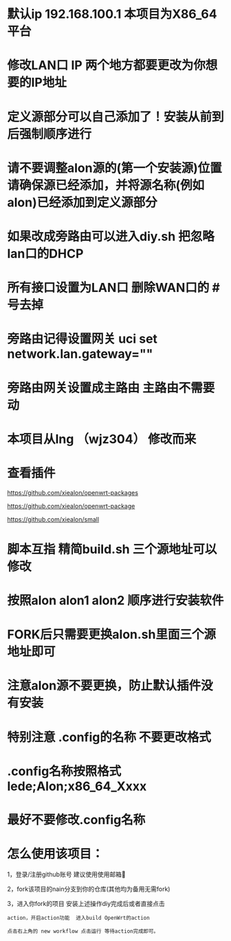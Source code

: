 # 默认ip 192.168.100.1  本项目为X86_64平台
# 修改LAN口 IP 两个地方都要更改为你想要的IP地址

# 定义源部分可以自己添加了！安装从前到后强制顺序进行
# 请不要调整alon源的(第一个安装源)位置 请确保源已经添加，并将源名称(例如alon)已经添加到定义源部分

# 如果改成旁路由可以进入diy.sh 把忽略lan口的DHCP
# 所有接口设置为LAN口 删除WAN口的 #号去掉 
# 旁路由记得设置网关 uci set network.lan.gateway=""
# 旁路由网关设置成主路由 主路由不需要动 

# 本项目从Ing （wjz304）  修改而来 
# 查看插件
https://github.com/xiealon/openwrt-packages

https://github.com/xiealon/openwrt-package

https://github.com/xiealon/small
# 脚本互指 精简build.sh 三个源地址可以修改  
# 按照alon alon1 alon2 顺序进行安装软件 
# FORK后只需要更换alon.sh里面三个源地址即可 
# 注意alon源不要更换，防止默认插件没有安装

# 特别注意 .config的名称 不要更改格式
# .config名称按照格式 lede;Alon;x86_64_Xxxx
# 最好不要修改.config名称 #

# 怎么使用该项目：
  1，登录/注册github账号 建议使用使用邮箱📮
  
  2，fork该项目的nain分支到你的仓库(其他均为备用无需fork)
  
  3，进入你fork的项目 安装上述操作diy完成后或者直接点击
  
    action，开启action功能  进入build OpenWrt的action
    
    点击右上角的 new workflow 点击运行 等待action完成即可。
